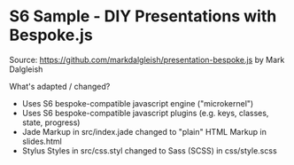 # S6 Sample - DIY Presentations with Bespoke.js

Source: https://github.com/markdalgleish/presentation-bespoke.js by Mark Dalgleish


What's adapted / changed?

- Uses S6 bespoke-compatible javascript engine ("microkernel")
- Uses S6 bespoke-compatible javascript plugins (e.g. keys, classes, state, progress)
- Jade Markup in src/index.jade changed to "plain" HTML Markup in slides.html  
- Stylus Styles in src/css.styl changed to Sass (SCSS) in css/style.scss
